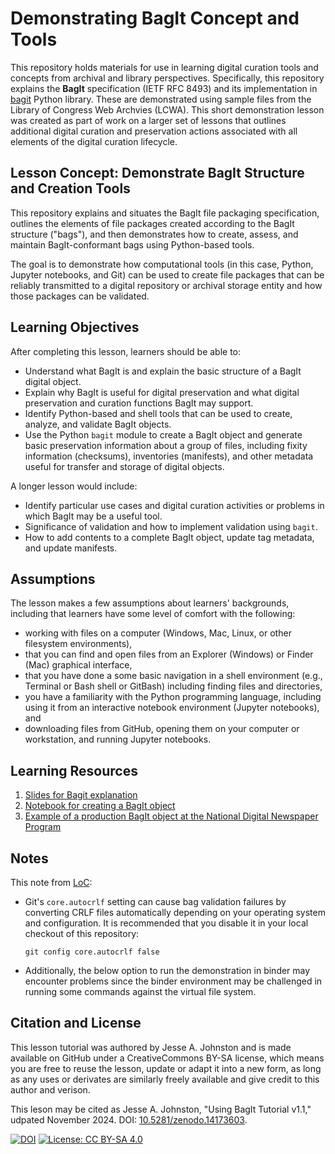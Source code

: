 # Demonstrating BagIt Concept and Tools

This repository holds materials for use in learning digital curation tools and concepts from archival and library perspectives. Specifically, this repository explains the **BagIt** specification (IETF RFC 8493) and its implementation in [bagit](https://pypi.org/project/bagit/) Python library. These are demonstrated using sample files from the Library of Congress Web Archvies (LCWA). This short demonstration lesson was created as part of work on a larger set of lessons that outlines additional digital curation and preservation actions associated with all elements of the digital curation lifecycle.

## Lesson Concept: Demonstrate BagIt Structure and Creation Tools

This repository explains and situates the BagIt file packaging specification,
outlines the elements of file packages created according to the BagIt structure
("bags"), and then demonstrates how to create, assess, and maintain BagIt-conformant
bags using Python-based tools.

The goal is to demonstrate how computational tools (in this case, Python,
Jupyter notebooks, and Git) can be used to create file packages that can be
reliably transmitted to a digital repository or archival storage entity and
how those packages can be validated.

## Learning Objectives

After completing this lesson, learners should be able to:

* Understand what BagIt is and explain the basic structure of a BagIt digital object.
* Explain why BagIt is useful for digital preservation and what digital preservation and curation functions BagIt may support.
* Identify Python-based and shell tools that can be used to create, analyze, and validate BagIt objects.
* Use the Python `bagit` module to create a BagIt object and generate basic preservation information about a group of files, including fixity information (checksums), inventories (manifests), and other metadata useful for transfer and storage of digital objects.

A longer lesson would include:

* Identify particular use cases and digital curation activities or problems in which BagIt may be a useful tool.
* Significance of validation and how to implement validation using `bagit`.
* How to add contents to a complete BagIt object, update tag metadata, and update manifests. 

## Assumptions

The lesson makes a few assumptions about learners' backgrounds,
including that learners have some level of comfort with the following:

* working with files on a computer (Windows, Mac, Linux, or other filesystem environments),
* that you can find and open files from an Explorer (Windows) or Finder (Mac) graphical interface,
* that you have done a some basic navigation in a shell environment (e.g., Terminal or Bash shell or GitBash) including finding files and directories,
* you have a familiarity with the Python programming language, including using it from an interactive notebook environment (Jupyter notebooks), and
* downloading files from GitHub, opening them on your computer or workstation, and running Jupyter notebooks.

## Learning Resources

1. [Slides for Bagit explanation](BagitOverview.pdf)
1. [Notebook for creating a BagIt object](01b-using-bagit-toteach.ipynb)
1. [Example of a production BagIt object at the National Digital Newspaper Program](https://chroniclingamerica.loc.gov/data/batches/az_acacia_ver01/)

## Notes

This note from [LoC](https://github.com/LibraryOfCongress/bagit-conformance-suite):

* Git's `core.autocrlf` setting can cause bag validation failures by converting CRLF files automatically depending on your operating system and configuration. It is recommended that you disable it in your local checkout of this repository:

  `git config core.autocrlf false`

* Additionally, the below option to run the demonstration in binder may encounter problems since the binder environment may be challenged in running some commands against the virtual file system.

## Citation and License

This lesson tutorial was authored by Jesse A. Johnston and is made available
on GitHub under a CreativeCommons BY-SA license, which means you are free to reuse
the lesson, update or adapt it into a new form, as long as any uses or derivates
are similarly freely available and give credit to this author and verison.

This leson may be cited as Jesse A. Johnston, "Using BagIt Tutorial v1.1," udpated November 2024. DOI: [10.5281/zenodo.14173603](https://doi.org/10.5281/zenodo.14173603).

[![DOI](https://zenodo.org/badge/DOI/10.5281/zenodo.14173603.svg)](https://doi.org/10.5281/zenodo.14173603)
[![License: CC BY-SA 4.0](https://licensebuttons.net/l/by-sa/4.0/80x15.png)](https://creativecommons.org/licenses/by-sa/4.0/)
